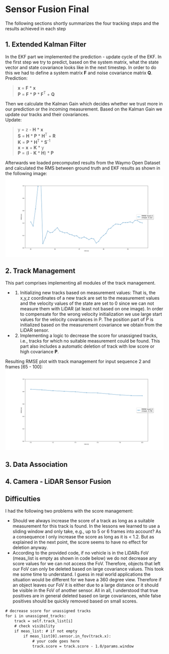 # Sensor Fusion Final
The following sections shortly summarizes the four tracking steps and the results achieved in each step 
## 1. Extended Kalman Filter
In the EKF part we implemented the prediction - update cycle of the EKF. In the first step we try to predict, based on the system matrix, what the state vector and state covariance looks like in the next timestep. In order to do this we had to define a system matrix **F** and noise covariance matrix **Q**.     
Prediction:  
> **x** = **F** * **x**   
**P** = **F** * **P** * **F**<sup>T</sup> + **Q** 

Then we calculate the Kalman Gain which decides whether we trust more in our prediction or the incoming measurement.  Based on the Kalman Gain we update our tracks and their covariances.  
Update:
> y = z - **H** * **x**  
**S** = **H** * **P** * **H**<sup>T</sup> + **R**  
**K** = **P** * **H**<sup>T</sup> * **S**<sup>-1</sup>  
**x** = **x** + **K** * y  
**P** = (**I** - **K** * **H**) * **P** 

Afterwards we loaded precomputed results from the Waymo Open Dataset and calculated the RMS between ground truth and EKF results as shown in the following image:
![Tracking RMS](./media/RMS_plot.png)   


## 2. Track Management
This part comprises implementing all modules of the track management.  
* 1. Initializing new tracks based on measurement values: That is, the x,y,z coordinates of a new track are set to the measurement values and the velocity values of the state are set to 0 since we can not measure them with LiDAR (at least not based on one image). In order to compensate for the wrong velocity initialization we use large start values for the velocity covariances in P. The position part of P is initialized based on the measurement covariance we obtain from the LiDAR sensor.   
* 2. Implementing a logic to decrease the score for unassigned tracks, i.e., tracks for which no suitable measurement could be found. This part also includes a automatic deletion of track with low score or high covariance **P**. 


Resulting RMSE plot with track management for input sequence 2 and frames [65 - 100]:  
![Tracking RMS](./media/RMSE_after_task2.png)   







## 3. Data Association



## 4. Camera - LiDAR Sensor Fusion




## Difficulties
I had the following two problems with the score management:  
* Should we always increase the score of a track as long as a suitable measurement for this track is found. In the lessons we learned to use a sliding window and only take, e.g., up to 5 or 6 frames into account? As a consequence I only increase the score as long as it is < 1.2. But as explained in the next point, the score seems to have no effect for deletion anyway. 
* According to the provided code, if no vehicle is in the LiDARs FoV (meas_list is empty as shown in code below) we do not decrease any score values for we can not access the FoV. Therefore, objects that left our FoV can only be deleted based on large covariance values. This took me some time to understand. I guess in real world applications the situation would be different for we have a 360 degree view. Therefore if an object leaves our FoV it is either due to a large distance or it should be visible in the FoV of another sensor. All in all, I understood that true positives are in general deleted based on large covariances, while false positives should be quickly removed based on small scores.  
```
# decrease score for unassigned tracks
for i in unassigned_tracks:
    track = self.track_list[i]
    # check visibility    
    if meas_list: # if not empty
        if meas_list[0].sensor.in_fov(track.x):
            # your code goes here
            track.score = track.score - 1.0/params.window 
```